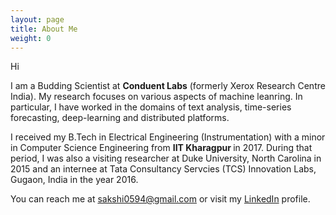 ```yaml
---
layout: page
title: About Me
weight: 0
---
```


Hi

I am a Budding Scientist at <strong> Conduent Labs</strong> (formerly Xerox Research Centre India). My research focuses on various aspects of machine leanring. In particular, I have worked in the domains of text analysis, time-series forecasting, deep-learning and distributed platforms. 

I received my B.Tech in Electrical Engineering (Instrumentation) with a minor in Computer Science Engineering from <strong> IIT Kharagpur </strong> in 2017. During that period, I was also a visiting researcher at Duke University, North Carolina in 2015 and an internee at Tata Consultancy Servcies (TCS) Innovation Labs, Gugaon, India in the year 2016. 

You can reach me at sakshi0594@gmail.com or visit my [LinkedIn]() profile.
